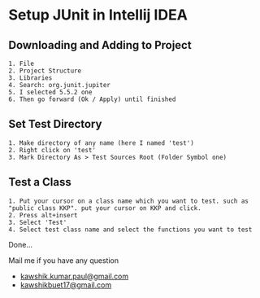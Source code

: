 # Setup JUnit in Intellij IDEA

## Downloading and Adding to Project

    1. File
    2. Project Structure
    3. Libraries
    4. Search: org.junit.jupiter
    5. I selected 5.5.2 one
    6. Then go forward (Ok / Apply) until finished

## Set Test Directory

    1. Make directory of any name (here I named 'test')
    2. Right click on 'test'
    3. Mark Directory As > Test Sources Root (Folder Symbol one)

## Test a Class
    1. Put your cursor on a class name which you want to test. such as "public class KKP". put your cursor on KKP and click.
    2. Press alt+insert
    3. Select 'Test'
    4. Select test class name and select the functions you want to test


Done...

Mail me if you have any question 
* kawshik.kumar.paul@gmail.com
* kawshikbuet17@gmail.com
